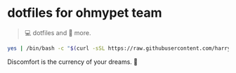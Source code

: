 # dotfiles for ohmypet team

> 💻 dotfiles and 🚀 more.

```sh
yes | /bin/bash -c "$(curl -sSL https://raw.githubusercontent.com/harrytran103/dotohmypet/main/install.sh)"
```


<!-- INSPIRATIONAL_QUOTE_START -->
Discomfort is the currency of your dreams.
🦖
<!-- INSPIRATIONAL_QUOTE_END -->
